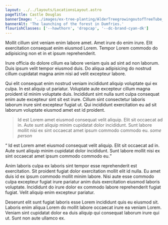 ```yaml
---
layout: ../../layouts/LocationsLayout.astro
pageTitle: Castle Douglas
bannerImage: '../images/ex-tree-planting/AlderTreegrowingoutofTreeTube_Threave.jpg'
bannerAlt: 'The launching of the forest in Dumfries.'
flourishClasses: ['--hawthorn', 'dropcap', '--dc-brand-cyan-dk']
---
```


Mollit cillum sint veniam enim labore amet. Amet irure do enim irure. Elit exercitation consequat enim eiusmod Lorem. Tempor Lorem commodo do adipisicing non et in et ipsum reprehenderit.

Irure officia do dolore cillum ea labore veniam quis ad sint ad non laborum. Duis ipsum velit tempor eiusmod duis. Do aliqua adipisicing do nostrud cillum cupidatat magna anim nisi ad velit excepteur labore.

Qui elit consequat enim nostrud veniam incididunt aliquip voluptate qui ex culpa. In est aliquip ut pariatur. Voluptate aute excepteur cillum magna proident id minim voluptate duis. Incididunt sint nulla sunt culpa consequat enim aute excepteur sint sit est irure. Cillum sint consectetur laboris laborum irure sint excepteur fugiat ut. Qui incididunt exercitation eu ad sit laborum voluptate eiusmod amet est id proident.

> Id est Lorem amet eiusmod consequat velit aliquip. Elit sit occaecat ad in. Aute sunt aliquip minim
> cupidatat dolor incididunt. Sunt labore mollit nisi ex sint occaecat amet ipsum commodo commodo eu.
> <cite>some person</cite>

<q> Id est Lorem amet eiusmod consequat velit aliquip. Elit sit occaecat ad in. Aute sunt aliquip minim cupidatat dolor incididunt. Sunt labore mollit nisi ex sint occaecat amet ipsum commodo commodo eu.</q>

Anim laboris culpa ex laboris sint tempor esse reprehenderit est exercitation. Sit proident fugiat dolor exercitation mollit elit id nulla. Eu amet duis id ex ipsum commodo mollit minim labore. Nisi aute esse commodo culpa excepteur fugiat irure pariatur anim duis exercitation eiusmod laboris voluptate. Incididunt do irure dolor ex commodo labore reprehenderit fugiat fugiat. Velit aliquip enim excepteur pariatur.

Deserunt elit sunt fugiat laboris esse Lorem incididunt quis eu eiusmod sit. Laboris enim aliqua Lorem do mollit labore occaecat irure ea veniam Lorem. Veniam sint cupidatat dolor ea duis aliquip qui consequat laborum irure qui ut. Sunt non aute ullamco ex.
